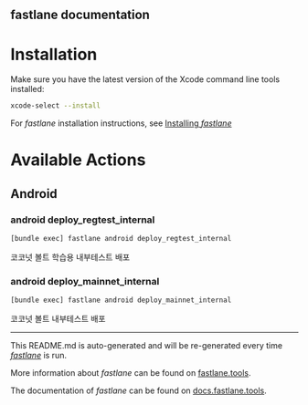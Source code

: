 fastlane documentation
----

# Installation

Make sure you have the latest version of the Xcode command line tools installed:

```sh
xcode-select --install
```

For _fastlane_ installation instructions, see [Installing _fastlane_](https://docs.fastlane.tools/#installing-fastlane)

# Available Actions

## Android

### android deploy_regtest_internal

```sh
[bundle exec] fastlane android deploy_regtest_internal
```

코코넛 볼트 학습용 내부테스트 배포

### android deploy_mainnet_internal

```sh
[bundle exec] fastlane android deploy_mainnet_internal
```

코코넛 볼트 내부테스트 배포

----

This README.md is auto-generated and will be re-generated every time [_fastlane_](https://fastlane.tools) is run.

More information about _fastlane_ can be found on [fastlane.tools](https://fastlane.tools).

The documentation of _fastlane_ can be found on [docs.fastlane.tools](https://docs.fastlane.tools).
